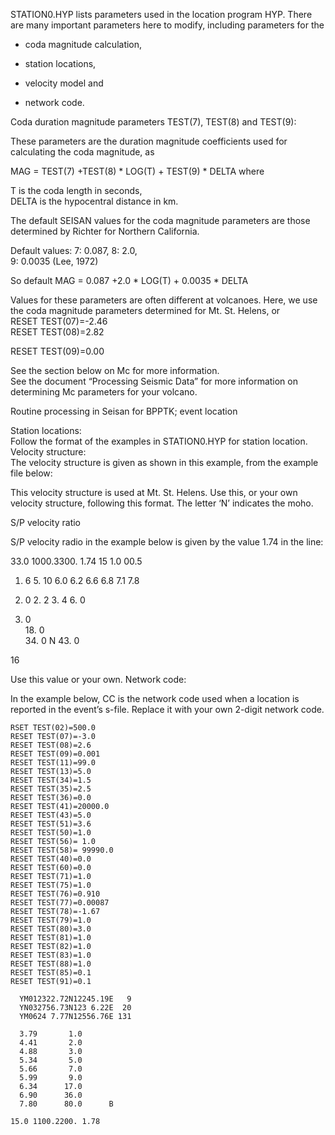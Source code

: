 STATION0.HYP lists parameters used in the location program HYP. There are many important parameters here to modify, including parameters for the

* coda magnitude calculation,

* station locations,

* velocity model and

* network code.

Coda duration magnitude parameters TEST\(7\), TEST\(8\) and TEST\(9\):

These parameters are the duration magnitude coefficients used for calculating the coda magnitude, as

MAG = TEST\(7\) +TEST\(8\) \* LOG\(T\) + TEST\(9\) \* DELTA where

T is the coda length in seconds,  
 DELTA is the hypocentral distance in km.

The default SEISAN values for the coda magnitude parameters are those determined by Richter for Northern California.

Default values: 7: 0.087, 8: 2.0,  
 9: 0.0035 \(Lee, 1972\)

So default MAG = 0.087 +2.0 \* LOG\(T\) + 0.0035 \* DELTA

Values for these parameters are often different at volcanoes. Here, we use the coda magnitude parameters determined for Mt. St. Helens, or  
 RESET TEST\(07\)=-2.46  
 RESET TEST\(08\)=2.82

RESET TEST\(09\)=0.00

See the section below on Mc for more information.  
See the document “Processing Seismic Data” for more information on determining Mc parameters for your volcano.

Routine processing in Seisan for BPPTK; event location

Station locations:  
 Follow the format of the examples in STATION0.HYP for station location.  
 Velocity structure:  
 The velocity structure is given as shown in this example, from the example file below:

This velocity structure is used at Mt. St. Helens. Use this, or your own velocity structure, following this format. The letter ‘N’ indicates the moho.

S/P velocity ratio

S/P velocity radio in the example below is given by the value 1.74 in the line:

33.0 1000.3300. 1.74 15 1.0 00.5

1. 6 5. 10 6.0 6.2 6.6 6.8 7.1 7.8

2. 0 2. 2 3. 4 6. 0

3. 0  
   18. 0  
   34. 0 N 43. 0

16

Use this value or your own. Network code:

In the example below, CC is the network code used when a location is reported in the event’s s-file. Replace it with your own 2-digit network code.

```
RSET TEST(02)=500.0
RESET TEST(07)=-3.0
RESET TEST(08)=2.6
RESET TEST(09)=0.001
RESET TEST(11)=99.0
RESET TEST(13)=5.0
RESET TEST(34)=1.5
RESET TEST(35)=2.5
RESET TEST(36)=0.0
RESET TEST(41)=20000.0
RESET TEST(43)=5.0
RESET TEST(51)=3.6
RESET TEST(50)=1.0
RESET TEST(56)= 1.0
RESET TEST(58)= 99990.0
RESET TEST(40)=0.0
RESET TEST(60)=0.0
RESET TEST(71)=1.0
RESET TEST(75)=1.0
RESET TEST(76)=0.910
RESET TEST(77)=0.00087
RESET TEST(78)=-1.67
RESET TEST(79)=1.0
RESET TEST(80)=3.0
RESET TEST(81)=1.0
RESET TEST(82)=1.0
RESET TEST(83)=1.0
RESET TEST(88)=1.0
RESET TEST(85)=0.1
RESET TEST(91)=0.1
```

```
  YM012322.72N12245.19E   9
  YN032756.73N123 6.22E  20
  YM0624 7.77N12556.76E 131
```

```
  3.79       1.0
  4.41       2.0
  4.88       3.0
  5.34       5.0
  5.66       7.0
  5.99       9.0
  6.34      17.0
  6.90      36.0
  7.80      80.0      B

15.0 1100.2200. 1.78
```



